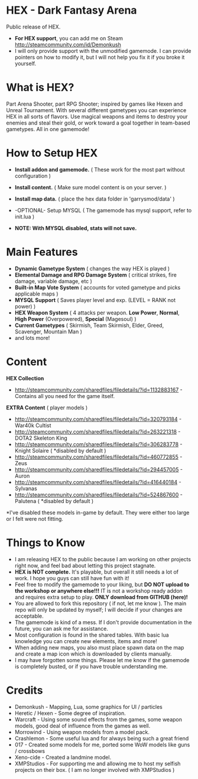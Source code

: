 # HEX - Dark Fantasy Arena
Public release of HEX.

* **For HEX support**, you can add me on Steam http://steamcommunity.com/id/Demonkush
* I will only provide support with the unmodified gamemode. I can provide pointers on how to modify it, but I will not help you fix it if you broke it yourself.


# What is HEX?
Part Arena Shooter, part RPG Shooter; inspired by games like Hexen and Unreal Tournament. With several different gametypes you can experience HEX in all sorts of flavors. Use magical weapons and items to destroy your enemies and steal their gold, or work toward a goal together in team-based gametypes. All in one gamemode!


# How to Setup HEX
* **Install addon and gamemode.** ( These work for the most part without configuration )
* **Install content.** ( Make sure model content is on your server. )
* **Install map data.** ( place the hex data folder in 'garrysmod/data' )

* -OPTIONAL- Setup MYSQL ( The gamemode has mysql support, refer to init.lua )
* **NOTE: With MYSQL disabled, stats will not save.**


# Main Features
* **Dynamic Gametype System** ( changes the way HEX is played )
* **Elemental Damage and RPG Damage System** ( critical strikes, fire damage, variable damage, etc )
* **Built-in Map Vote System** ( accounts for voted gametype and picks applicable maps )
* **MYSQL Support** ( Saves player level and exp. (LEVEL = RANK not power) )
* **HEX Weapon System** ( 4 attacks per weapon. **Low Power**, **Normal**, **High Power** (Overpowered), **Special** (Magesoul) )
* **Current Gametypes** ( Skirmish, Team Skirmish, Elder, Greed, Scavenger, Mountain Man )
* and lots more!

# Content
**HEX Collection**
* http://steamcommunity.com/sharedfiles/filedetails/?id=1132883167 - Contains all you need for the game itself.

**EXTRA Content** ( player models )
* http://steamcommunity.com/sharedfiles/filedetails/?id=320793184 - War40k Cultist
* http://steamcommunity.com/sharedfiles/filedetails/?id=263221318 - DOTA2 Skeleton King
* http://steamcommunity.com/sharedfiles/filedetails/?id=306283778 - Knight Solaire ( *disabled by default )
* http://steamcommunity.com/sharedfiles/filedetails/?id=460772855 - Zeus
* http://steamcommunity.com/sharedfiles/filedetails/?id=294457005 - Auron
* http://steamcommunity.com/sharedfiles/filedetails/?id=416440184 - Sylvanas
* http://steamcommunity.com/sharedfiles/filedetails/?id=524867600 - Palutena ( *disabled by default )

*I've disabled these models in-game by default. They were either too large or I felt were not fitting.


# Things to Know
* I am releasing HEX to the public because I am working on other projects right now, and feel bad about letting this project stagnate.
* **HEX is NOT complete.** It's playable, but overall it still needs a lot of work. I hope you guys can still have fun with it!
* Feel free to modify the gamemode to your liking, but **DO NOT upload to the workshop or anywhere else!!!** IT is not a workshop ready addon and requires extra setup to play. **ONLY download from GITHUB (here)!**
* You are allowed to fork this repository ( if not, let me know ). The main repo will only be updated by myself; I will decide if your changes are acceptable.
* The gamemode is kind of a mess. If I don't provide documentation in the future, you can ask me for assistance.
* Most configuration is found in the shared tables. With basic lua knowledge you can create new elements, items and more!
* When adding new maps, you also must place spawn data on the map and create a map icon which is downloaded by clients manually.
* I may have forgotten some things. Please let me know if the gamemode is completely busted, or if you have trouble understanding me.

# Credits
* Demonkush - Mapping, Lua, some graphics for UI / particles
* Heretic / Hexen - Some degree of inspiration.
* Warcraft - Using some sound effects from the games, some weapon models, good deal of influence from the games as well.
* Morrowind - Using weapon models from a model pack.
* Crashlemon - Some useful lua and for always being such a great friend
* 017 - Created some models for me, ported some WoW models like guns / crossbows
* Xeno-cide - Created a landmine model.
* XMPStudios - For supporting me and allowing me to host my selfish projects on their box. ( I am no longer involved with XMPStudios )
